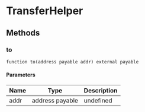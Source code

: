 # TransferHelper









## Methods

### to

```solidity
function to(address payable addr) external payable
```





#### Parameters

| Name | Type | Description |
|---|---|---|
| addr | address payable | undefined |




